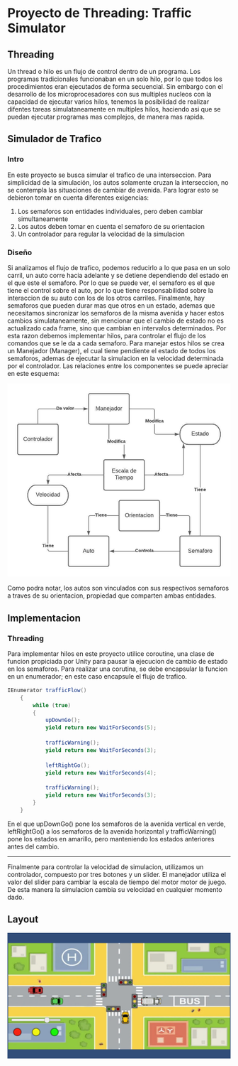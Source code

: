 # Proyecto de Threading: Traffic Simulator
## Threading
Un thread o hilo es un flujo de control dentro de un programa. Los programas tradicionales funcionaban en un solo hilo, por lo que todos los procedimientos eran ejecutados de forma secuencial. Sin embargo con el desarrollo de los microprocesadores con sus multiples nucleos con la capacidad de ejecutar varios hilos, tenemos la posibilidad de realizar difentes tareas simulataneamente en multiples hilos, haciendo asi que se puedan ejecutar programas mas complejos, de manera mas rapida.

## Simulador de Trafico
### Intro
En este proyecto se busca simular el trafico de una interseccion. Para simplicidad de la simulación, los autos solamente cruzan la interseccion, no se contempla las situaciones de cambiar de avenida. Para lograr esto se debieron tomar en cuenta diferentes exigencias:
1. Los semaforos son entidades individuales, pero deben cambiar simultaneamente
2. Los autos deben tomar en cuenta el semaforo de su orientacion
3. Un controlador para regular la velocidad de la simulacion

### Diseño
Si analizamos el flujo de trafico, podemos reducirlo a lo que pasa en un solo carril, un auto corre hacia adelante y se detiene dependiendo del estado en el que este el semaforo. Por lo que se puede ver, el semaforo es el que tiene el control sobre el auto, por lo que tiene responsabilidad sobre la interaccion de su auto con los de los otros carriles. Finalmente, hay semaforos que pueden durar mas que otros en un estado, ademas que necesitamos sincronizar los semaforos de la misma avenida y hacer estos cambios simulataneamente, sin mencionar que el cambio de estado no es actualizado cada frame, sino que cambian en intervalos determinados. Por esta razon debemos implementar hilos, para controlar el flujo de los comandos que se le da a cada semaforo. Para manejar estos hilos se crea un Manejador (Manager), el cual tiene pendiente el estado de todos los semaforos, ademas de ejecutar la simulacion en la velocidad determinada por el controlador.
Las relaciones entre los componentes se puede apreciar en este esquema:

![Diagrama](TrafficSimDiagram.jpeg)

Como podra notar, los autos son vinculados con sus respectivos semaforos a traves de su orientacion, propiedad que comparten ambas entidades. 

## Implementacion
### Threading
Para implementar hilos en este proyecto utilice coroutine, una clase de funcion propiciada por Unity para pausar la ejecucion de cambio de estado en los semaforos. Para realizar una corutina, se debe encapsular la funcion en un enumerador; en este caso encapsule el flujo de trafico.

```csharp
IEnumerator trafficFlow()
    {
        while (true)
        {
            upDownGo();
            yield return new WaitForSeconds(5);

            trafficWarning();
            yield return new WaitForSeconds(3);

            leftRightGo();
            yield return new WaitForSeconds(4);

            trafficWarning();
            yield return new WaitForSeconds(3);
        }
    }
```

En el que upDownGo() pone los semaforos de la avenida vertical en verde, leftRightGo() a los semaforos de la avenida horizontal y trafficWarning() pone los estados en amarillo, pero manteniendo los estados anteriores antes del cambio.

---

Finalmente para controlar la velocidad de simulacion, utilizamos un controlador, compuesto por tres botones y un slider. El manejador utiliza el valor del slider para cambiar la escala de tiempo del motor motor de juego. De esta manera la simulacion cambia su velocidad en cualquier momento dado.

## Layout
![Demo](demo.png)
